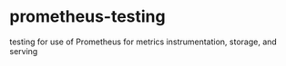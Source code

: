 # prometheus-testing
testing for use of Prometheus for metrics instrumentation, storage, and serving
